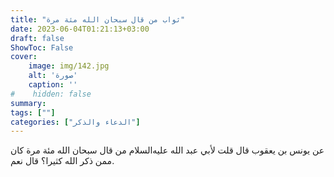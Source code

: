 ```yaml
---
title: "ثواب من قال سبحان الله مئة مرة"
date: 2023-06-04T01:21:13+03:00
draft: false
ShowToc: False
cover:
    image: img/142.jpg
    alt: 'صورة'
    caption: ''
#    hidden: false
summary: 
tags: [""]
categories: ["الدعاء والذكر"]
---
```

عن يونس بن يعقوب قال
قلت لأبي عبد الله عليه‌السلام من قال سبحان الله مئة مرة كان ممن ذكر الله
كثيرا؟ قال نعم.

